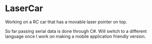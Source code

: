 # LaserCar
Working on a RC car that has a movable laser pointer on top.

So far passing serial data is done through C#. Will switch to a different language once I work on making a mobile application friendly version.
